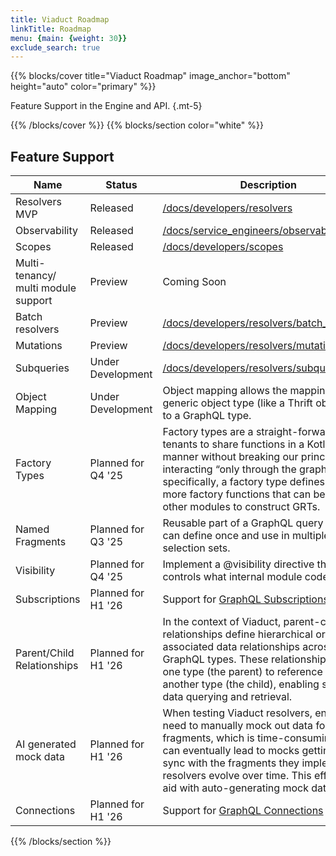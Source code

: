 ```yaml
---
title: Viaduct Roadmap
linkTitle: Roadmap
menu: {main: {weight: 30}}
exclude_search: true
---
```


{{% blocks/cover title="Viaduct Roadmap" image_anchor="bottom" height="auto" color="primary" %}}

Feature Support in the Engine and API.
{.mt-5}

{{% /blocks/cover %}}
{{% blocks/section color="white" %}}
## Feature Support

| Name                                | Status             | Description                                                                                                                                                                                                                                                                                            |
|-------------------------------------|--------------------|--------------------------------------------------------------------------------------------------------------------------------------------------------------------------------------------------------------------------------------------------------------------------------------------------------|
| Resolvers MVP                       | Released           | [/docs/developers/resolvers](/docs/developers/resolvers)                                                                                                                                                                                                                                               |
| Observability                       | Released           | [/docs/service_engineers/observability](/docs/service_engineers/observability)                                                                                                                                                                                                                         |
| Scopes                              | Released           | [/docs/developers/scopes](/docs/developers/scopes)                                                                                                                                                                                                                                                     |
| Multi-tenancy/ multi module support | Preview            | Coming Soon
| Batch resolvers                     | Preview            | [/docs/developers/resolvers/batch_resolution](/docs/developers/resolvers/batch_resolution/)                                                                                                                                                                                                            |
| Mutations                           | Preview            | [/docs/developers/resolvers/mutations](/docs/developers/resolvers/mutations)                                                                                                                                                                                                                           |
| Subqueries                          | Under Development  | [/docs/developers/resolvers/subqueries](/docs/developers/resolvers/subqueries)                                                                                                                                                                                                                         |
| Object Mapping                      | Under Development  | Object mapping allows the mapping of a generic object type (like a Thrift object type) to a GraphQL type.                                                                                                                                                                                              |
| Factory Types                       | Planned for Q4 '25 | Factory types are a straight-forward way for tenants to share functions in a Kotlin-native manner without breaking our principle of interacting “only through the graph.” More specifically, a factory type defines one or more factory functions that can be used by other modules to construct GRTs. |
| Named Fragments                     | Planned for Q3 '25 | Reusable part of a GraphQL query that you can define once and use in multiple required selection sets.                                                                                                                                                                                                 |
| Visibility                          | Planned for Q4 '25 | Implement a @visibility directive that controls what internal module code can see.                                                                                                                                                                                                                     |
| Subscriptions                       | Planned for H1 '26 | Support for [GraphQL Subscriptions](https://graphql.org/learn/subscriptions/)                                                                                                                                                                                                                          |
| Parent/Child Relationships          | Planned for H1 '26 | In the context of Viaduct, parent-child relationships define hierarchical or associated data relationships across GraphQL types. These relationships allow one type (the parent) to reference or contain another type (the child), enabling structured data querying and retrieval.                    |
| AI generated mock data              | Planned for H1 '26 | When testing Viaduct resolvers, engineers need to manually mock out data for these fragments, which is time-consuming and can eventually lead to mocks getting out of sync with the fragments they implement as resolvers evolve over time. This effort will aid with auto-generating mock data.       |
| Connections                         | Planned for H1 '26 | Support for [GraphQL Connections](https://relay.dev/graphql/connections.htm)                                                                                                                                                                                                                           |

{{% /blocks/section %}}
